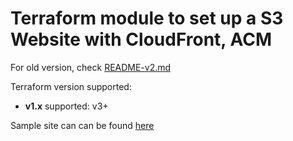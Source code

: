 # Terraform module to set up a S3 Website with CloudFront, ACM

For old version, check [README-v2.md](README-v2.md)

Terraform version supported:
- **v1.x** supported: v3+

Sample site can can be found [here](sample-site)

